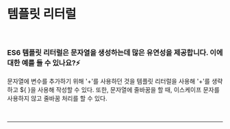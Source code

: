 # 템플릿 리터럴

<br/>

### ES6 템플릿 리터럴은 문자열을 생성하는데 많은 유연성을 제공합니다. 이에 대한 예를 들 수 있나요?⚡️

문자열에 변수를 추가하기 위해 '+'를 사용하던 것을 템플릿 리터럴을 사용해 '+'를 생략하고 ${ }을 사용해 작성할 수 있다.
또한, 문자열에 줄바꿈을 할 때, 이스케이프 문자를 사용하지 않고 줄바꿈 처리를 할 수 있다.

<br/>

---
